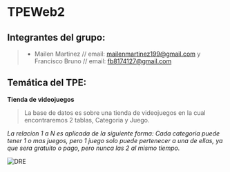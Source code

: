 # TPEWeb2

## Integrantes del grupo:
>* Mailen Martinez // email: mailenmartinez199@gmail.com y Francisco Bruno // email: fb8174127@gmail.com
## Temática del TPE:
**Tienda de videojuegos**
>La base de datos es sobre una tienda de videojuegos en la cual encontraremos 2 tablas, Categoria y Juego.

*La relacion 1 a N es aplicada de la siguiente forma: Cada categoria puede tener 1 o mas juegos, pero 1 juego solo puede pertenecer a una de ellas, ya que sera gratuito o pago, pero nunca las 2 al mismo tiempo.*

![DRE]([http://url/to/img.png](https://github.com/MailenMartinez/TPEWeb2/blob/main/dre_steamcito.jpeg)https://github.com/MailenMartinez/TPEWeb2/blob/main/dre_steamcito.jpeg)

